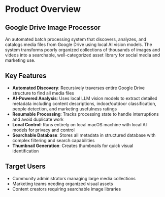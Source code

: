# Product Overview

## Google Drive Image Processor

An automated batch processing system that discovers, analyzes, and catalogs media files from Google Drive using local AI vision models. The system transforms poorly organized collections of thousands of images and videos into a searchable, well-categorized asset library for social media and marketing use.

## Key Features

- **Automated Discovery**: Recursively traverses entire Google Drive structure to find all media files
- **AI-Powered Analysis**: Uses local LLM vision models to extract detailed metadata including content descriptions, indoor/outdoor classification, people detection, and marketing usefulness ratings
- **Resumable Processing**: Tracks processing state to handle interruptions and avoid duplicate work
- **Local Control**: Runs entirely on local macOS machine with local AI models for privacy and control
- **Searchable Database**: Stores all metadata in structured database with complex filtering and search capabilities
- **Thumbnail Generation**: Creates thumbnails for quick visual identification

## Target Users

- Community administrators managing large media collections
- Marketing teams needing organized visual assets
- Content creators requiring searchable image libraries